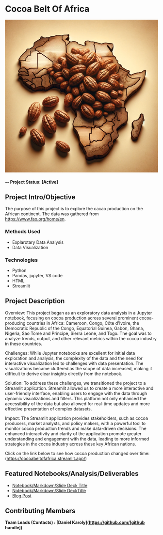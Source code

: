 # Cocoa Belt Of Africa

![Cocoa Belt of Africa](/template_project/reports/img/Africa%20cocoa.webp)




#### -- Project Status: [Active]

## Project Intro/Objective
The purpose of this project is to explore the cacao production on the African continent. The data was gathered from https://www.fao.org/home/en.


### Methods Used
* Explarotary Data Analysis
* Data Visualization
  


### Technologies
* Python
* Pandas, jupyter, VS code
* HTML
* Streamlit

## Project Description

Overview:
This project began as an exploratory data analysis in a Jupyter notebook, focusing on cocoa production across several prominent cocoa-producing countries in Africa: Cameroon, Congo, Côte d'Ivoire, the Democratic Republic of the Congo, Equatorial Guinea, Gabon, Ghana, Nigeria, Sao Tome and Principe, Sierra Leone, and Togo. The goal was to analyze trends, output, and other relevant metrics within the cocoa industry in these countries.

Challenges:
While Jupyter notebooks are excellent for initial data exploration and analysis, the complexity of the data and the need for interactive visualization led to challenges with data presentation. The visualizations became cluttered as the scope of data increased, making it difficult to derive clear insights directly from the notebook.

Solution:
To address these challenges, we transitioned the project to a Streamlit application. Streamlit allowed us to create a more interactive and user-friendly interface, enabling users to engage with the data through dynamic visualizations and filters. This platform not only enhanced the accessibility of the data but also allowed for real-time updates and more effective presentation of complex datasets.

Impact:
The Streamlit application provides stakeholders, such as cocoa producers, market analysts, and policy makers, with a powerful tool to monitor cocoa production trends and make data-driven decisions. The enhanced interactivity and clarity of the application promote greater understanding and engagement with the data, leading to more informed strategies in the cocoa industry across these key African nations.

Click on the link below to see how cocoa production changed over time:
(https://cocoabeltofafrica.streamlit.app/)



## Featured Notebooks/Analysis/Deliverables
* [Notebook/Markdown/Slide Deck Title](link)
* [Notebook/Markdown/Slide DeckTitle](link)
* [Blog Post](link)


## Contributing Members

**Team Leads (Contacts) : [Daniel Karoly](https://github.com/[github handle])**
